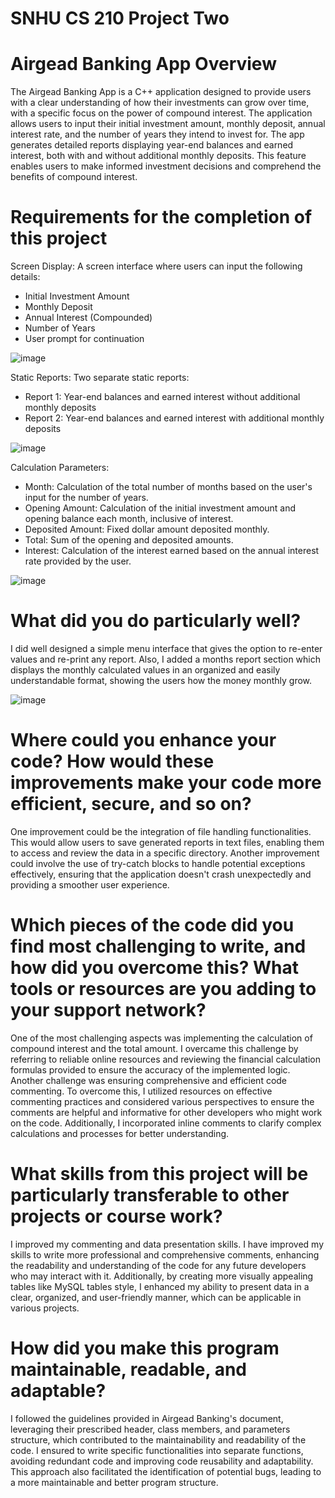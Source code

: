 # SNHU CS 210 Project Two
# Airgead Banking App Overview
The Airgead Banking App is a C++ application designed to provide users with a clear understanding of how their investments can grow over time, with a specific focus on the power of compound interest. The application allows users to input their initial investment amount, monthly deposit, annual interest rate, and the number of years they intend to invest for. The app generates detailed reports displaying year-end balances and earned interest, both with and without additional monthly deposits. This feature enables users to make informed investment decisions and comprehend the benefits of compound interest.
# Requirements for the completion of this project
Screen Display: A screen interface where users can input the following details:
- Initial Investment Amount
- Monthly Deposit
- Annual Interest (Compounded)
- Number of Years
- User prompt for continuation

![image](https://github.com/H5-JeanCFF/SNHU-CS-210-Project-Two/assets/138174212/c91d493c-4404-4e71-adb2-c23ac62851d8)

Static Reports: Two separate static reports:
- Report 1: Year-end balances and earned interest without additional monthly deposits
- Report 2: Year-end balances and earned interest with additional monthly deposits

![image](https://github.com/H5-JeanCFF/SNHU-CS-210-Project-Two/assets/138174212/4be4b0e6-755d-4c53-b611-15d7c380e1a8)


Calculation Parameters:
- Month: Calculation of the total number of months based on the user's input for the number of years.
- Opening Amount: Calculation of the initial investment amount and opening balance each month, inclusive of interest.
- Deposited Amount: Fixed dollar amount deposited monthly.
- Total: Sum of the opening and deposited amounts.
- Interest: Calculation of the interest earned based on the annual interest rate provided by the user.

![image](https://github.com/H5-JeanCFF/SNHU-CS-210-Project-Two/assets/138174212/c39e06dd-232a-466c-ae32-48f30df89e52)

# What did you do particularly well? 
I did well designed a simple menu interface that gives the option to re-enter values and re-print any report. Also, I added a months report section which displays the monthly calculated values in an organized and easily understandable format, showing the users how the money monthly grow. 

![image](https://github.com/H5-JeanCFF/SNHU-CS-210-Project-Two/assets/138174212/5b770ad7-a307-4639-9ebf-e48845a3ec7b)


# Where could you enhance your code? How would these improvements make your code more efficient, secure, and so on? 
One improvement could be the integration of file handling functionalities. This would allow users to save generated reports in text files, enabling them to access and review the data in a specific directory.
Another improvement could involve the use of try-catch blocks to handle potential exceptions effectively, ensuring that the application doesn't crash unexpectedly and providing a smoother user experience.
# Which pieces of the code did you find most challenging to write, and how did you overcome this? What tools or resources are you adding to your support network? 
One of the most challenging aspects was implementing the calculation of compound interest and the total amount. I overcame this challenge by referring to reliable online resources and reviewing the financial calculation formulas provided to ensure the accuracy of the implemented logic. Another challenge was ensuring comprehensive and efficient code commenting. To overcome this, I utilized resources on effective commenting practices and considered various perspectives to ensure the comments are helpful and informative for other developers who might work on the code. Additionally, I incorporated inline comments to clarify complex calculations and processes for better understanding. 
# What skills from this project will be particularly transferable to other projects or course work? 
I improved my commenting and data presentation skills. I have improved my skills to write more professional and comprehensive comments, enhancing the readability and understanding of the code for any future developers who may interact with it. Additionally, by creating more visually appealing tables like MySQL tables style, I enhanced my ability to present data in a clear, organized, and user-friendly manner, which can be applicable in various projects. 
# How did you make this program maintainable, readable, and adaptable?
I followed the guidelines provided in Airgead Banking's document, leveraging their prescribed header, class members, and parameters structure, which contributed to the maintainability and readability of the code. I ensured to write specific functionalities into separate functions, avoiding redundant code and improving code reusability and adaptability. This approach also facilitated the identification of potential bugs, leading to a more maintainable and better program structure. 
